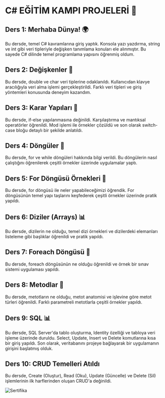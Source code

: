 # C# EĞİTİM KAMPI PROJELERİ 🚀

## Ders 1: Merhaba Dünya! 🌍
Bu dersde, temel C# kavramlarına giriş yaptık. Konsola yazı yazdırma, string ve int gibi veri tipleriyle değişken tanımlama konuları ele alınmıştır. Bu sayede C# dilinde temel programlama yapısını öğrenmiş oldum.

## Ders 2: Değişkenler 🔄
Bu dersde, double ve char veri tiplerine odaklanıldı. Kullanıcıdan klavye aracılığıyla veri alma işlemi gerçekleştirildi. Farklı veri tipleri ve giriş yöntemleri konusunda deneyim kazandım.

## Ders 3: Karar Yapıları 🧩
Bu dersde, if-else yapılanmasına değinildi. Karşılaştırma ve mantıksal operatörler öğrenildi. Mod işlemi ile örnekler çözüldü ve son olarak switch-case bloğu detaylı bir şekilde anlatıldı.

## Ders 4: Döngüler 🔄
Bu dersde, for ve while döngüleri hakkında bilgi verildi. Bu döngülerin nasıl çalıştığını öğrenilerek çeşitli örnekler üzerinde uygulamalar yaptı.

## Ders 5: For Döngüsü Örnekleri 🔄
Bu dersde, for döngüsü ile neler yapabileceğimizi öğrendik. For döngüsünün temel yapı taşlarını keşfederek çeşitli örnekler üzerinde pratik yapıldı.

## Ders 6: Diziler (Arrays) 📊
Bu dersde, dizilerin ne olduğu, temel dizi örnekleri ve dizilerdeki elemanları listeleme gibi başlıklar öğrenildi ve pratik yapıldı.

## Ders 7: Foreach Döngüsü 🔄
Bu dersde, foreach döngüsünün ne olduğu öğrenildi ve örnek bir sınav sistemi uygulaması yapıldı.

## Ders 8: Metodlar 🔧
Bu dersde, metotların ne olduğu, metot anatomisi ve işlevine göre metot türleri öğrenildi. Farklı parametreli metotlarla çeşitli örnekler yapıldı.

## Ders 9: SQL 📊
Bu dersde, SQL Server'da tablo oluşturma, Identity özelliği ve tabloya veri işleme üzerinde duruldu. Select, Update, Insert ve Delete komutlarına kısa bir giriş yapıldı. Son olarak, veritabanını projeye bağlayarak bir uygulamanın girişini başlatmış olduk.

## Ders 10: CRUD Temelleri Atıldı
Bu dersde, Create (Oluştur), Read (Oku), Update (Güncelle) ve Delete (Sil) işlemlerinin ilk harflerinden oluşan CRUD'a değinildi. 

![Sertifika]([https://ornek.com/gorsel.png](https://mail.google.com/mail/u/0?ui=2&ik=a1ab3af218&attid=0.2&permmsgid=msg-f:1814500088534702967&th=192e663786069b77&view=fimg&fur=ip&sz=s0-l75-ft&attbid=ANGjdJ996MGVBPHxd5c4AJFz18IW8FTIKn_TgXK1K1qIZh6bJz9dyRgbbqm0tJ-ue1pLBUQOeAQiOF_2kPU65R8Yc8Uv_TcQG-fKPutjMj35PUPSNksbQ7cmSqhD7jw&disp=emb&realattid=ii_m2ycjzvy1))

